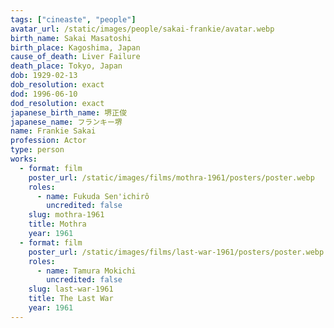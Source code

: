 ```yaml
---
tags: ["cineaste", "people"]
avatar_url: /static/images/people/sakai-frankie/avatar.webp
birth_name: Sakai Masatoshi
birth_place: Kagoshima, Japan
cause_of_death: Liver Failure
death_place: Tokyo, Japan
dob: 1929-02-13
dob_resolution: exact
dod: 1996-06-10
dod_resolution: exact
japanese_birth_name: 堺正俊
japanese_name: フランキー堺
name: Frankie Sakai
profession: Actor
type: person
works:
  - format: film
    poster_url: /static/images/films/mothra-1961/posters/poster.webp
    roles:
      - name: Fukuda Sen'ichirô
        uncredited: false
    slug: mothra-1961
    title: Mothra
    year: 1961
  - format: film
    poster_url: /static/images/films/last-war-1961/posters/poster.webp
    roles:
      - name: Tamura Mokichi
        uncredited: false
    slug: last-war-1961
    title: The Last War
    year: 1961
---
```

